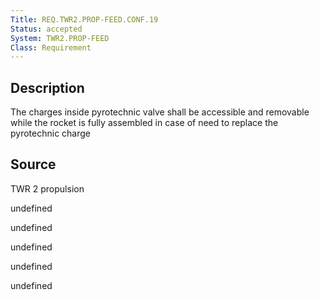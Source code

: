 ```yaml
---
Title: REQ.TWR2.PROP-FEED.CONF.19
Status: accepted
System: TWR2.PROP-FEED
Class: Requirement
---
```


## Description

The charges inside pyrotechnic valve shall be accessible and removable while the rocket is fully assembled in case of need to replace the pyrotechnic charge

## Source

TWR 2 propulsion


undefined

undefined

undefined

undefined

undefined